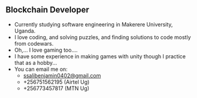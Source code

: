## Blockchain Developer
- Currently studying software engineering in Makerere University, Uganda.
- I love coding, and solving puzzles, and finding solutions to code mostly from codewars.
- Oh,... I love gaming too....
- I have some experience in making games with unity though I practice that as a hobby...
- You can email me on:
  - ssalibenjamin0402@gmail.com
  - +256751562195 (Airtel Ug)
  - +256773457817 (MTN Ug)

<!---
BenziDarwin/BenziDarwin is a ✨ special ✨ repository because its `README.md` (this file) appears on your GitHub profile.
You can click the Preview link to take a look at your changes.
--->
